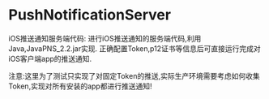 # PushNotificationServer
iOS推送通知服务端代码:
进行iOS推送通知的服务端代码,利用Java,JavaPNS_2.2.jar实现.
正确配置Token,p12证书等信息后可直接运行完成对iOS客户端app的推送通知.

注意:这里为了测试只实现了对固定Token的推送,实际生产环境需要考虑如何收集Token,实现对所有安装的app都进行推送通知!
